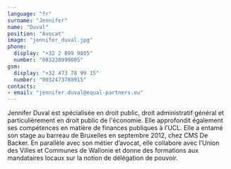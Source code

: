 ```yaml
---
language: "fr"
surname: "Jennifer"
name: "Duval"
position: "Avocat"
image: "jennifer_duval.jpg"
phone:
  display: "+32 2 899 9805"
  number: "003228999805"
gsm:
  display: "+32 473 78 99 15"
  number: "0032473789915"
contacts:
- email: "jennifer.duval@equal-partners.eu"
---
```

Jennifer Duval est spécialisée en droit public, droit administratif général et particulièrement en droit public de l'économie. Elle approfondit également ses compétences en matière de finances publiques à l’UCL. Elle a entamé son stage au barreau de Bruxelles en septembre 2012, chez CMS De Backer. En parallèle avec son métier d’avocat, elle collabore  avec l’Union des Villes et Communes de Wallonie et donne des formations aux mandataires locaux sur la notion de délégation de pouvoir.